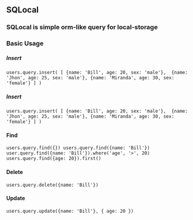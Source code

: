 ## SQLocal

### SQLocal is simple orm-like query for local-storage

### Basic Usage

##### Insert
`users.query.insert(
  [
    {name: 'Bill', age: 20, sex: 'male'}, 
    {name: 'Jhon', age: 25, sex: 'male'},
    {name: 'Miranda', age: 30, sex: 'female'}
  ]
)`

##### Insert
`users.query.insert(
  [
    {name: 'Bill', age: 20, sex: 'male'}, 
    {name: 'Jhon', age: 25, sex: 'male'},
    {name: 'Miranda', age: 30, sex: 'female'}
  ]
)`

#### Find
`
  users.query.find({})
  users.query.find({name: 'Bill'})
  user.query.find({name: 'Bill'}).where('age', '>', 20)
  users.query.find({age: 20}).first()
`

#### Delete 
`
  users.query.delete({name: 'Bill'})
`

#### Update
`
  users.query.update({name: 'Bill'}, { age: 20 })
`

